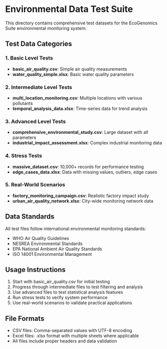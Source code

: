 # Environmental Data Test Suite

This directory contains comprehensive test datasets for the EcoGenomics Suite environmental monitoring system.

## Test Data Categories

### 1. Basic Level Tests
- **basic_air_quality.csv**: Simple air quality measurements
- **water_quality_simple.xlsx**: Basic water quality parameters

### 2. Intermediate Level Tests
- **multi_location_monitoring.csv**: Multiple locations with various pollutants
- **temporal_analysis_data.xlsx**: Time-series data for trend analysis

### 3. Advanced Level Tests
- **comprehensive_environmental_study.csv**: Large dataset with all parameters
- **industrial_impact_assessment.xlsx**: Complex industrial monitoring data

### 4. Stress Tests
- **massive_dataset.csv**: 10,000+ records for performance testing
- **edge_cases_data.xlsx**: Data with missing values, outliers, edge cases

### 5. Real-World Scenarios
- **factory_monitoring_campaign.csv**: Realistic factory impact study
- **urban_air_quality_network.xlsx**: City-wide monitoring network data

## Data Standards

All test files follow international environmental monitoring standards:
- WHO Air Quality Guidelines
- NESREA Environmental Standards
- EPA National Ambient Air Quality Standards
- ISO 14001 Environmental Management

## Usage Instructions

1. Start with basic_air_quality.csv for initial testing
2. Progress through intermediate files to test filtering and analysis
3. Use advanced files to test statistical analysis features
4. Run stress tests to verify system performance
5. Use real-world scenarios to validate practical applications

## File Formats

- CSV files: Comma-separated values with UTF-8 encoding
- Excel files: .xlsx format with multiple sheets where applicable
- All files include proper headers and data validation